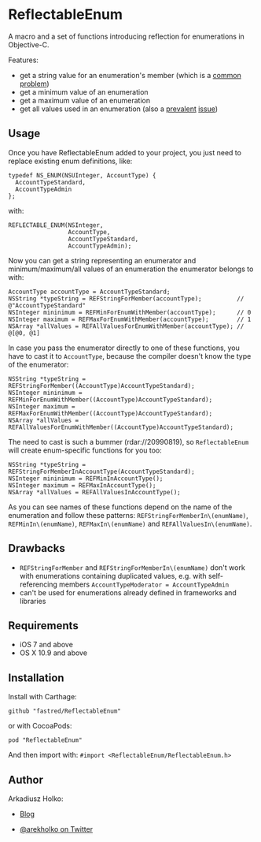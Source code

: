 # ReflectableEnum

A macro and a set of functions introducing reflection for enumerations in Objective-C.

Features:

- get a string value for an enumeration's member (which is a [common][1] [problem][2])
- get a minimum value of an enumeration
- get a maximum value of an enumeration
- get all values used in an enumeration (also a [prevalent][3] [issue][4])

## Usage

Once you have ReflectableEnum added to your project, you just need to replace existing enum definitions, like:

```obj-c
typedef NS_ENUM(NSUInteger, AccountType) {
  AccountTypeStandard,
  AccountTypeAdmin
};
```

with:

```obj-c
REFLECTABLE_ENUM(NSInteger,
                 AccountType,
                 AccountTypeStandard,
                 AccountTypeAdmin);
```

Now you can get a string representing an enumerator and minimum/maximum/all values of an enumeration the enumerator belongs to with:

```obj-c
AccountType accountType = AccountTypeStandard;
NSString *typeString = REFStringForMember(accountType);          // @"AccountTypeStandard"
NSInteger mininimum = REFMinForEnumWithMember(accountType);      // 0
NSInteger maximum = REFMaxForEnumWithMember(accountType);        // 1
NSArray *allValues = REFAllValuesForEnumWithMember(accountType); // @[@0, @1]
```

In case you pass the enumerator directly to one of these functions, you have to cast it to `AccountType`, because the compiler doesn't know the type of the enumerator:

```obj-c
NSString *typeString = REFStringForMember((AccountType)AccountTypeStandard);
NSInteger mininimum = REFMinForEnumWithMember((AccountType)AccountTypeStandard);
NSInteger maximum = REFMaxForEnumWithMember((AccountType)AccountTypeStandard);
NSArray *allValues = REFAllValuesForEnumWithMember((AccountType)AccountTypeStandard);
```

The need to cast is such a bummer (rdar://20990819), so `ReflectableEnum` will create enum-specific functions for you too:

```obj-c
NSString *typeString = REFStringForMemberInAccountType(AccountTypeStandard);
NSInteger mininimum = REFMinInAccountType();
NSInteger maximum = REFMaxInAccountType();
NSArray *allValues = REFAllValuesInAccountType();
```

As you can see names of these functions depend on the name of the enumeration and follow these patterns: `REFStringForMemberIn\(enumName)`, `REFMinIn\(enumName)`, `REFMaxIn\(enumName)` and `REFAllValuesIn\(enumName)`.

## Drawbacks

- `REFStringForMember` and `REFStringForMemberIn\(enumName)` don't work with enumerations containing duplicated values, e.g. with self-referencing members `AccountTypeModerator = AccountTypeAdmin`
- can't be used for enumerations already defined in frameworks and libraries

## Requirements

 * iOS 7 and above
 * OS X 10.9 and above

## Installation

Install with Carthage:

    github "fastred/ReflectableEnum"

or with CocoaPods:

    pod "ReflectableEnum"

And then import with: `#import <ReflectableEnum/ReflectableEnum.h>`

## Author

Arkadiusz Holko:

* [Blog](http://holko.pl/)
* [@arekholko on Twitter](https://twitter.com/arekholko)

  [1]:http://stackoverflow.com/questions/6331762/enum-values-to-nsstring-ios
  [2]:http://stackoverflow.com/questions/1094984/convert-objective-c-typedef-to-its-string-equivalent
  [3]:http://stackoverflow.com/questions/6910127/iteration-over-enum-in-objective-c
  [4]:http://stackoverflow.com/questions/1662719/looping-through-enum-values
